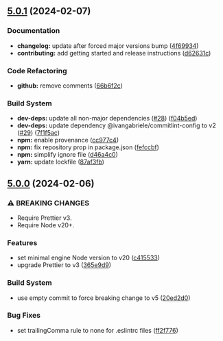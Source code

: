 ## [5.0.1](https://github.com/ivangabriele/prettier-config/compare/v5.0.0...v5.0.1) (2024-02-07)


### Documentation

* **changelog:** update after forced major versions bump ([4f69934](https://github.com/ivangabriele/prettier-config/commit/4f6993495c75a29a6338b714fe2ebd7da758ca0e))
* **contributing:** add getting started and release instructions ([d62631c](https://github.com/ivangabriele/prettier-config/commit/d62631c3454bf800d52f1750a396942d80771a5c))


### Code Refactoring

* **github:** remove comments ([66b6f2c](https://github.com/ivangabriele/prettier-config/commit/66b6f2c8b0c44ade7ccc4e5fe94c3c38a977bb15))


### Build System

* **dev-deps:** update all non-major dependencies ([#28](https://github.com/ivangabriele/prettier-config/issues/28)) ([f04b5ed](https://github.com/ivangabriele/prettier-config/commit/f04b5ede5da6569f8a7bf75fdc5186bfc6056822))
* **dev-deps:** update dependency @ivangabriele/commitlint-config to v2 ([#29](https://github.com/ivangabriele/prettier-config/issues/29)) ([7f1f5ac](https://github.com/ivangabriele/prettier-config/commit/7f1f5ac1f23972393f42a96fd01eebf48571bbc0))
* **npm:** enable provenance ([cc977c4](https://github.com/ivangabriele/prettier-config/commit/cc977c4d61cc62b9202289acb2bf4a4a71ad5a72))
* **npm:** fix repository prop in package.json ([fefccbf](https://github.com/ivangabriele/prettier-config/commit/fefccbf567dc446c3152f83a88fe5e4a6f7955d9))
* **npm:** simplify ignore file ([d46a4c0](https://github.com/ivangabriele/prettier-config/commit/d46a4c06e64a2e28895fe27f8609944ddf9a3011))
* **yarn:** update lockfile ([87af3fb](https://github.com/ivangabriele/prettier-config/commit/87af3fb2067856097bda53a49029a55f1c115715))

## [5.0.0](https://github.com/ivangabriele/prettier-config/compare/v4.0.0...v5.0.0) (2024-02-06)

### ⚠ BREAKING CHANGES

- Require Prettier v3.
- Require Node v20+.

### Features

- set minimal engine Node version to v20
  ([c415533](https://github.com/ivangabriele/prettier-config/commit/c415533317d30a6d4e18fe7be93536fa8850b00f))
- upgrade Prettier to v3
  ([365e9d9](https://github.com/ivangabriele/prettier-config/commit/365e9d9b658060f2df95d05969a5ddafb0b38b72))

### Build System

- use empty commit to force breaking change to v5
  ([20ed2d0](https://github.com/ivangabriele/prettier-config/commit/20ed2d03a35969c603ccfb5625aaa662938ee101))

### Bug Fixes

- set trailingComma rule to none for .eslintrc files
  ([ff2f776](https://github.com/ivangabriele/prettier-config/commit/ff2f7763cbff81d764eff9f3402d1e20d763d58e))
